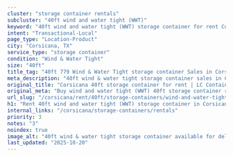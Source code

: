 ```yaml
---
cluster: "storage container rentals"
subcluster: "40ft wind and water tight (WWT)"
keyword: "40ft wind and water tight (WWT) storage container for rent Corsicana, TX"
intent: "Transactional-Local"
page_type: "Location-Product"
city: "Corsicana, TX"
service_type: "storage container"
condition: "Wind & Water Tight"
size: "40ft"
title_tag: "40ft 779 Wind & Water Tight storage container Sales in Corsicana | LC Container"
meta_description: "40ft wind & water tight storage container sales in Corsicana. Fast delivery, competitive pricing. Serving storage containers area. Quote ID: PHK. Call (214) 524-4168 for your free quote today."
original_title: "Corsicana 40ft storage container for rent | LC Container"
original_meta: "Buy wind and water tight (WWT) 40ft storage container rent with local delivery in Corsicana, TX. LC Container — local Since 2003. Request a fast quote today."
url_slug: "/corsicana/rent/40ft/storage-containers/wind-and-water-tight-wwt"
h1: "Rent 40ft wind and water tight (WWT) storage container in Corsicana"
internal_links: "/corsicana/storage-containers/rentals"
priority: 3
notes: "3"
noindex: true
image_alt: "40ft wind & water tight storage container available for delivery in Corsicana"
last_updated: "2025-10-20"
---
```


<!-- TODO: Add unique city/inventory copy, images, and internal links here. -->
